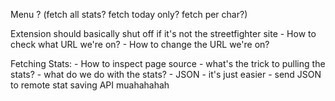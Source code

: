 Menu ? (fetch all stats? fetch today only? fetch per char?)

Extension should basically shut off if it's not the streetfighter site
    - How to check what URL we're on?
    - How to change the URL we're on?

Fetching Stats:
    - How to inspect page source
    - what's the trick to pulling the stats?
    - what do we do with the stats?
        - JSON - it's just easier
        - send JSON to remote stat saving API muahahahah
    
